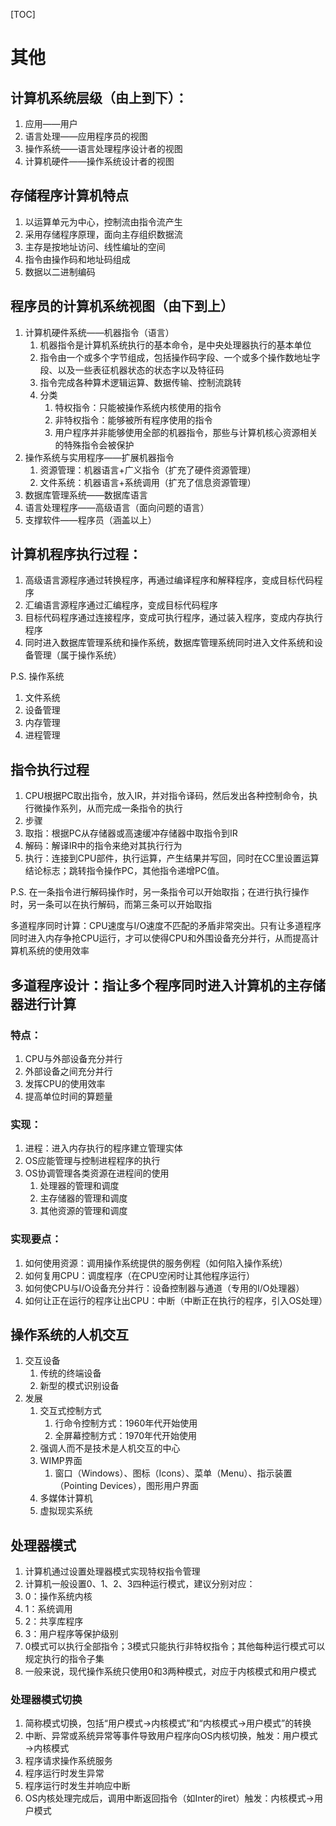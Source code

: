 [TOC]

# 其他

## 计算机系统层级（由上到下）：

1. 应用——用户
2. 语言处理——应用程序员的视图
3. 操作系统——语言处理程序设计者的视图
4. 计算机硬件——操作系统设计者的视图

## 存储程序计算机特点

1. 以运算单元为中心，控制流由指令流产生
2. 采用存储程序原理，面向主存组织数据流
3. 主存是按地址访问、线性编址的空间
4. 指令由操作码和地址码组成
5. 数据以二进制编码

## 程序员的计算机系统视图（由下到上）

1. 计算机硬件系统——机器指令（语言）
    1. 机器指令是计算机系统执行的基本命令，是中央处理器执行的基本单位
    2. 指令由一个或多个字节组成，包括操作码字段、一个或多个操作数地址字段、以及一些表征机器状态的状态字以及特征码
    3. 指令完成各种算术逻辑运算、数据传输、控制流跳转
    4. 分类
        1. 特权指令：只能被操作系统内核使用的指令
        2. 非特权指令：能够被所有程序使用的指令
        3. 用户程序并非能够使用全部的机器指令，那些与计算机核心资源相关的特殊指令会被保护
2. 操作系统与实用程序——扩展机器指令
    1. 资源管理：机器语言+广义指令（扩充了硬件资源管理）
    2. 文件系统：机器语言+系统调用（扩充了信息资源管理）
3. 数据库管理系统——数据库语言
4. 语言处理程序——高级语言（面向问题的语言）
5. 支撑软件——程序员（涵盖以上）

## 计算机程序执行过程：

1. 高级语言源程序通过转换程序，再通过编译程序和解释程序，变成目标代码程序
2. 汇编语言源程序通过汇编程序，变成目标代码程序
3. 目标代码程序通过连接程序，变成可执行程序，通过装入程序，变成内存执行程序
4. 同时进入数据库管理系统和操作系统，数据库管理系统同时进入文件系统和设备管理（属于操作系统）

P.S.
操作系统
1. 文件系统
2. 设备管理
3. 内存管理
4. 进程管理

## 指令执行过程

1. CPU根据PC取出指令，放入IR，并对指令译码，然后发出各种控制命令，执行微操作系列，从而完成一条指令的执行
2. 步骤
  1. 取指：根据PC从存储器或高速缓冲存储器中取指令到IR
  2. 解码：解译IR中的指令来绝对其执行行为
  3. 执行：连接到CPU部件，执行运算，产生结果并写回，同时在CC里设置运算结论标志；跳转指令操作PC，其他指令递增PC值。

P.S.
在一条指令进行解码操作时，另一条指令可以开始取指；在进行执行操作时，另一条可以在执行解码，而第三条可以开始取指

多道程序同时计算：CPU速度与I/O速度不匹配的矛盾非常突出。只有让多道程序同时进入内存争抢CPU运行，才可以使得CPU和外围设备充分并行，从而提高计算机系统的使用效率

## 多道程序设计：指让多个程序同时进入计算机的主存储器进行计算

### 特点：

1. CPU与外部设备充分并行
2. 外部设备之间充分并行
3. 发挥CPU的使用效率
4. 提高单位时间的算题量

### 实现：

1. 进程：进入内存执行的程序建立管理实体
2. OS应能管理与控制进程程序的执行
3. OS协调管理各类资源在进程间的使用
    1. 处理器的管理和调度
    2. 主存储器的管理和调度
    3. 其他资源的管理和调度

### 实现要点：

1. 如何使用资源：调用操作系统提供的服务例程（如何陷入操作系统）
2. 如何复用CPU：调度程序（在CPU空闲时让其他程序运行）
3. 如何使CPU与I/O设备充分并行：设备控制器与通道（专用的I/O处理器）
4. 如何让正在运行的程序让出CPU：中断（中断正在执行的程序，引入OS处理）

## 操作系统的人机交互

1. 交互设备
    1. 传统的终端设备
    2. 新型的模式识别设备
2. 发展
    1. 交互式控制方式
        1. 行命令控制方式：1960年代开始使用
        2. 全屏幕控制方式：1970年代开始使用
    2. 强调人而不是技术是人机交互的中心
    3. WIMP界面
        1. 窗口（Windows）、图标（Icons）、菜单（Menu）、指示装置（Pointing Devices），图形用户界面
    4. 多媒体计算机
    5. 虚拟现实系统

## 处理器模式

1. 计算机通过设置处理器模式实现特权指令管理
2. 计算机一般设置0、1、2、3四种运行模式，建议分别对应：
  1. 0：操作系统内核
  2. 1：系统调用
  3. 2：共享库程序
  4. 3：用户程序等保护级别
3. 0模式可以执行全部指令；3模式只能执行非特权指令；其他每种运行模式可以规定执行的指令子集
4. 一般来说，现代操作系统只使用0和3两种模式，对应于内核模式和用户模式

### 处理器模式切换

1. 简称模式切换，包括“用户模式→内核模式”和“内核模式→用户模式”的转换
2. 中断、异常或系统异常等事件导致用户程序向OS内核切换，触发：用户模式→内核模式
  1. 程序请求操作系统服务
  2. 程序运行时发生异常
  3. 程序运行时发生并响应中断
3. OS内核处理完成后，调用中断返回指令（如Inter的iret）触发：内核模式→用户模式
